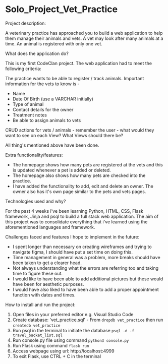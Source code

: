 # Solo_Project_Vet_Practice

Project description:

A veterinary practice has approached you to build a web application to help them manage their animals and vets. A vet may look after many animals at a time. An animal is registered with only one vet.

What does the application do?

This is my first CodeClan project. The web application had to meet the following criteria:

The practice wants to be able to register / track animals. Important information for the vets to know is -

- Name
- Date Of Birth (use a VARCHAR initially)
- Type of animal
- Contact details for the owner
- Treatment notes
- Be able to assign animals to vets

CRUD actions for vets / animals - remember the user - what would they want to see on each View? What Views should there be?

All thing's mentioned above have been done.

Extra functionality/features:

- The homepage shows how many pets are registered at the vets and this is updated whenever a pet is added or deleted.
- The homepage also shows how many pets are checked into the practice.
- I have added the functionality to add, edit and delete an owner. The owner also has it's own page similar to the pets and vets pages.

Technologies used and why?

For the past 4 weeks i've been learning Python, HTML, CSS, Flask framework, Jinja and psql to build a full stack web application. The aim of this project was to consolidate everything that i've learned using the aforementioned languages and framework.

Challenges faced and features I hope to implement in the future:

- I spent longer than necessary on creating wireframes and trying to navigate figma, I should have put a set time on doing this.
- Time management in general was a problem, more breaks should have been taken to get a clearer head.
- Not always understanding what the errors are referring too and taking time to figure these out.
- I would like to have been able to add additional pictures but these would have been for aesthetic purposes.
- I would have also liked to have been able to add a proper appointment function with dates and times.

How to install and run the project:
1. Open files in your preferred editor e.g. Visual Studio Code
2. Create database: 'vet_practice.sql' - From `dropdb vet_practice` then run `createdb vet_practice`
3. Run psql in the terminal to initiate the database `psql -d -f travel_bucket_list.sql`
4. Run console.py file using command `python3 console.py`
5. Run Flask using command `flask run`
6. Access webpage using url: http://localhost:4999
7. To exit Flask, use CTRL + C in the terminal 











